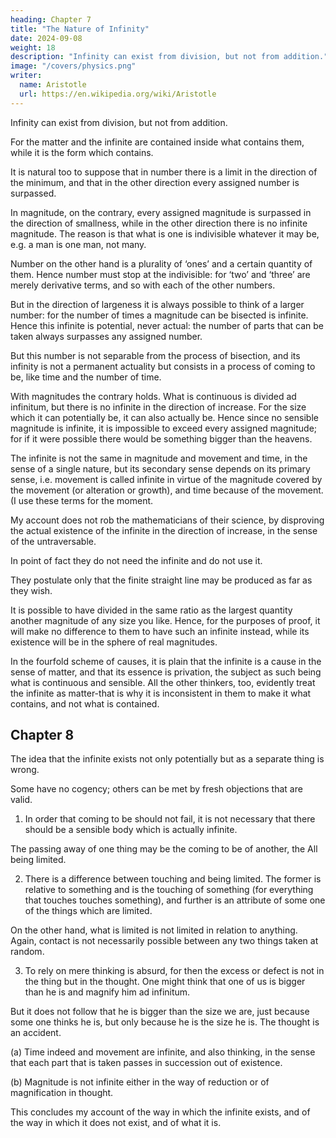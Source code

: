 ```yaml
---
heading: Chapter 7
title: "The Nature of Infinity"
date: 2024-09-08
weight: 18
description: "Infinity can exist from division, but not from addition."
image: "/covers/physics.png"
writer:
  name: Aristotle 
  url: https://en.wikipedia.org/wiki/Aristotle
---
```



Infinity can exist from division, but not from addition. 

<!-- It is reasonable that there should not be held to be an infinite in respect of addition such
as to surpass every magnitude, but that there should be thought to be such an infinite in
the direction of division.  -->

For the matter and the infinite are contained inside what contains them, while it is the form which contains. 

It is natural too to suppose that in number there is a limit in the direction of the minimum, and that in the other direction every assigned number is surpassed. 

In magnitude, on the contrary, every assigned magnitude is surpassed in the direction of smallness, while in the other direction there is no infinite magnitude. The reason is that what is one is indivisible whatever it may be, e.g. a man is one man, not many. 

Number on the other hand is a plurality of ‘ones’ and a certain quantity of them. Hence number must stop at the indivisible: for ‘two’ and ‘three’ are merely derivative terms, and so with each of the other numbers. 

But in the direction of largeness it is always possible to think of a larger number: for the number of times a magnitude can be bisected is infinite. Hence this infinite is potential, never actual: the number of parts that can be taken always surpasses any assigned number.

But this number is not separable from the process of bisection, and its infinity is not a permanent actuality but consists in a process of coming to be, like time and the number of time.

With magnitudes the contrary holds. What is continuous is divided ad infinitum, but there is no infinite in the direction of increase. For the size which it can potentially be, it can also actually be. Hence since no sensible magnitude is infinite, it is impossible to exceed every assigned magnitude; for if it were possible there would be something bigger than the heavens.

The infinite is not the same in magnitude and movement and time, in the sense of a single nature, but its secondary sense depends on its primary sense, i.e. movement is called infinite in virtue of the magnitude covered by the movement (or alteration or growth), and time because of the movement. (I use these terms for the moment.

<!-- Later I shall explain what each of them means, and also why every magnitude is divisible into magnitudes.)  -->

My account does not rob the mathematicians of their science, by disproving the actual existence of the infinite in the direction of increase, in the sense of the untraversable. 

In point of fact they do not need the infinite and do not use it. 

They postulate only that the finite straight line may be produced as far as they wish.

It is possible to have divided in the same ratio as the largest quantity another magnitude of any size you like. Hence, for the purposes of proof, it will make no difference to them to have such an infinite instead, while its existence will be in the sphere of real magnitudes.

In the fourfold scheme of causes, it is plain that the infinite is a cause in the sense of
matter, and that its essence is privation, the subject as such being what is continuous
and sensible. All the other thinkers, too, evidently treat the infinite as matter-that is why
it is inconsistent in them to make it what contains, and not what is contained.




## Chapter 8

The idea that the infinite exists not only potentially but as a separate thing is wrong. 

Some have no cogency; others can be met by fresh objections that are valid.

1. In order that coming to be should not fail, it is not necessary that there should be a sensible body which is actually infinite. 

The passing away of one thing may be the coming to be of another, the All being limited.

2. There is a difference between touching and being limited. The former is relative to something and is the touching of something (for everything that touches touches something), and further is an attribute of some one of the things which are limited. 

On the other hand, what is limited is not limited in relation to anything. Again,
contact is not necessarily possible between any two things taken at
random.


3. To rely on mere thinking is absurd, for then the excess or defect is not in the thing but in the thought. One might think that one of us is bigger than he is and magnify him ad infinitum. 

But it does not follow that he is bigger than the size we are, just because some one thinks he is, but only because he is the size he is. The thought is an accident.

(a) Time indeed and movement are infinite, and also thinking, in the sense that each part that is taken passes in succession out of existence.

(b) Magnitude is not infinite either in the way of reduction or of magnification in thought.

This concludes my account of the way in which the infinite exists, and of the way in which it does not exist, and of what it is.
